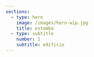 ```yaml
---
sections:
  - type: hero
    image: /images/hero-wip.jpg
    title: estomba
  - type: subtitle
    number: 1
    subtitle: edificio
---
```

